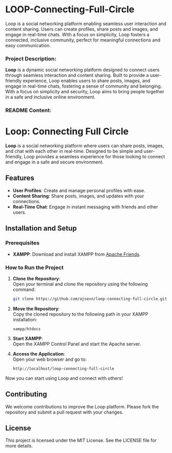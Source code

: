 # LOOP-Connecting-Full-Circle
Loop is a social networking platform enabling seamless user interaction and content sharing. Users can create profiles, share posts and images, and engage in real-time chats. With a focus on simplicity, Loop fosters a connected, inclusive community, perfect for meaningful connections and easy communication.

### Project Description:

**Loop** is a dynamic social networking platform designed to connect users through seamless interaction and content sharing. Built to provide a user-friendly experience, Loop enables users to share posts, images, and engage in real-time chats, fostering a sense of community and belonging. With a focus on simplicity and security, Loop aims to bring people together in a safe and inclusive online environment.

### README Content:

# Loop: Connecting Full Circle

**Loop** is a social networking platform where users can share posts, images, and chat with each other in real-time. Designed to be simple and user-friendly, Loop provides a seamless experience for those looking to connect and engage in a safe and secure environment.

## Features
- **User Profiles**: Create and manage personal profiles with ease.
- **Content Sharing**: Share posts, images, and updates with your connections.
- **Real-Time Chat**: Engage in instant messaging with friends and other users.

## Installation and Setup

### Prerequisites
- **XAMPP**: Download and install XAMPP from [Apache Friends](https://www.apachefriends.org/index.html).

### How to Run the Project

1. **Clone the Repository**:  
   Open your terminal and clone the repository using the following command:
   ```bash
   git clone https://github.com/ajsevn/loop-connecting-full-circle.git
   ```

2. **Move the Repository**:  
   Copy the cloned repository to the following path in your XAMPP installation:
   ```
   xampp/htdocs
   ```

3. **Start XAMPP**:  
   Open the XAMPP Control Panel and start the Apache server.

4. **Access the Application**:  
   Open your web browser and go to:
   ```
   http://localhost/loop-connecting-full-circle
   ```

Now you can start using Loop and connect with others!

## Contributing
We welcome contributions to improve the Loop platform. Please fork the repository and submit a pull request with your changes.

## License
This project is licensed under the MIT License. See the LICENSE file for more details.

